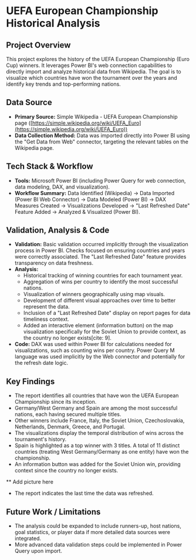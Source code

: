 # UEFA European Championship Historical Analysis

## Project Overview

This project explores the history of the UEFA European Championship (Euro Cup) winners. It leverages Power BI's web connection capabilities to directly import and analyze historical data from Wikipedia. The goal is to visualize which countries have won the tournament over the years and identify key trends and top-performing nations.

## Data Source

* **Primary Source:** Simple Wikipedia - UEFA European Championship page ([https://simple.wikipedia.org/wiki/UEFA_Euro](https://simple.wikipedia.org/wiki/UEFA_Euro))
* **Data Collection Method:** Data was imported directly into Power BI using the "Get Data from Web" connector, targeting the relevant tables on the Wikipedia page.

## Tech Stack & Workflow

* **Tools:** Microsoft Power BI (including Power Query for web connection, data modeling, DAX, and visualization).
* **Workflow Summary:** Data Identified (Wikipedia) -> Data Imported (Power BI Web Connector) -> Data Modeled (Power BI) -> DAX Measures Created -> Visualizations Developed -> "Last Refreshed Date" Feature Added -> Analyzed & Visualized (Power BI).

## Validation, Analysis & Code

* **Validation:** Basic validation occurred implicitly through the visualization process in Power BI. Checks focused on ensuring countries and years were correctly associated. The "Last Refreshed Date" feature provides transparency on data freshness.
* **Analysis:**
    * Historical tracking of winning countries for each tournament year.
    * Aggregation of wins per country to identify the most successful nations.
    * Visualization of winners geographically using map visuals.
    * Development of different visual approaches over time to better represent the data.
    * Inclusion of a "Last Refreshed Date" display on report pages for data timeliness context.
    * Added an interactive element (information button) on the map visualization specifically for the Soviet Union to provide context, as the country no longer exists[cite: 9].
* **Code:** DAX was used within Power BI for calculations needed for visualizations, such as counting wins per country. Power Query M language was used implicitly by the Web connector and potentially for the refresh date logic.

## Key Findings

* The report identifies all countries that have won the UEFA European Championship since its inception.
* Germany/West Germany and Spain are among the most successful nations, each having secured multiple titles.
* Other winners include France, Italy, the Soviet Union, Czechoslovakia, Netherlands, Denmark, Greece, and Portugal.
* The visualizations display the temporal distribution of wins across the tournament's history.
* Spain is highlighted as a top winner with 3 titles. A total of 11 distinct countries (treating West Germany/Germany as one entity) have won the championship.
* An information button was added for the Soviet Union win, providing context since the country no longer exists.




** Add picture here






* The report indicates the last time the data was refreshed.

## Future Work / Limitations

* The analysis could be expanded to include runners-up, host nations, goal statistics, or player data if more detailed data sources were integrated.
* More advanced data validation steps could be implemented in Power Query upon import.
